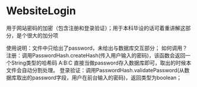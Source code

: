 # WebsiteLogin
用于网站密码的加密（包含注册和登录验证）；用于本科毕设的话可着重讲解这部分，是个很大的加分项

使用说明：文件中只给出了password，未给出与数据库交互部分；
如何调用？
注册：调用PasswordHash.createHash(传入用户输入的密码)，该函数会返回一个String类型的哈希码 A:B:C  直接当做password存入数据库即可，取出的时候本文件会自动分割处理。
登录验证：调用PasswordHash.validatePassword(从数据库取出的password字段，用户在前台输入的密码)，返回类型为boolean；
